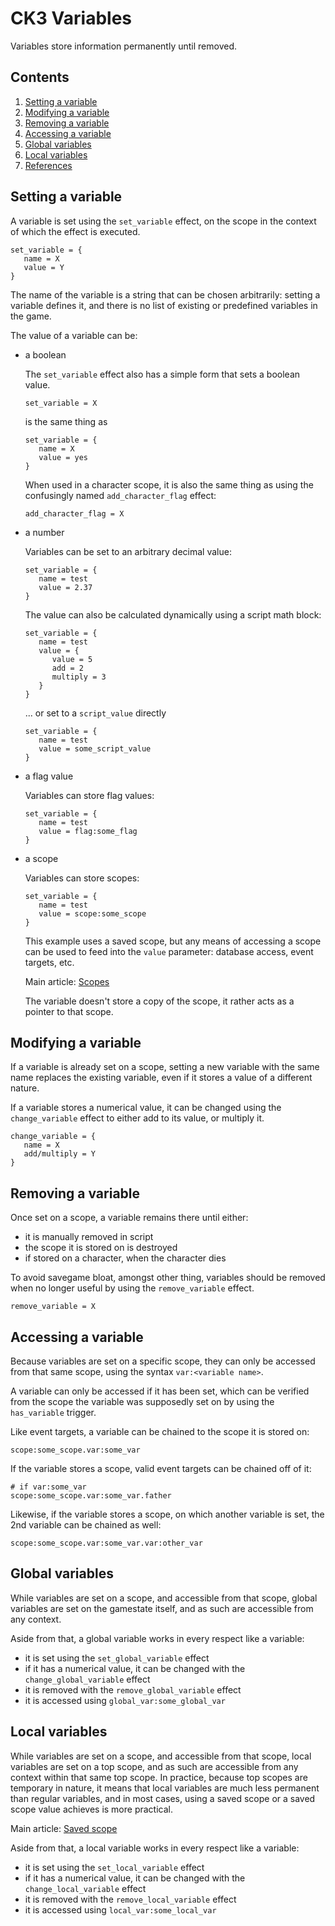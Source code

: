 # CK3 Variables

Variables store information permanently until removed.

## Contents

1.  [Setting a variable](#setting-a-variable)
2.  [Modifying a variable](#modifying-a-variable)
3.  [Removing a variable](#removing-a-variable)
4.  [Accessing a variable](#accessing-a-variable)
5.  [Global variables](#global-variables)
6.  [Local variables](#local-variables)
7.  [References](#references)

## Setting a variable

A variable is set using the `set_variable` effect, on the scope in the context of which the effect is executed.

```
set_variable = {
   name = X
   value = Y
}
```

The name of the variable is a string that can be chosen arbitrarily: setting a variable defines it, and there is no list of existing or predefined variables in the game.

The value of a variable can be:

- a boolean

  The `set_variable` effect also has a simple form that sets a boolean value.

  ```
  set_variable = X
  ```

  is the same thing as

  ```
  set_variable = {
     name = X
     value = yes
  }
  ```

  When used in a character scope, it is also the same thing as using the confusingly named `add_character_flag` effect:

  ```
  add_character_flag = X
  ```

- a number

  Variables can be set to an arbitrary decimal value:

  ```
  set_variable = {
     name = test
     value = 2.37
  }
  ```

  The value can also be calculated dynamically using a script math block:

  ```
  set_variable = {
     name = test
     value = {
        value = 5
        add = 2
        multiply = 3
     }
  }
  ```

  ... or set to a `script_value` directly

  ```
  set_variable = {
     name = test
     value = some_script_value
  }
  ```

- a flag value

  Variables can store flag values:

  ```
  set_variable = {
     name = test
     value = flag:some_flag
  }
  ```

- a scope

  Variables can store scopes:

  ```
  set_variable = {
     name = test
     value = scope:some_scope
  }
  ```

  This example uses a saved scope, but any means of accessing a scope can be used to feed into the `value` parameter: database access, event targets, etc.

  Main article: [Scopes](https://ck3.paradoxwikis.com/Scopes)

  The variable doesn't store a copy of the scope, it rather acts as a pointer to that scope.

## Modifying a variable

If a variable is already set on a scope, setting a new variable with the same name replaces the existing variable, even if it stores a value of a different nature.

If a variable stores a numerical value, it can be changed using the `change_variable` effect to either add to its value, or multiply it.

```
change_variable = {
   name = X
   add/multiply = Y
}
```

## Removing a variable

Once set on a scope, a variable remains there until either:

- it is manually removed in script
- the scope it is stored on is destroyed
- if stored on a character, when the character dies

To avoid savegame bloat, amongst other thing, variables should be removed when no longer useful by using the `remove_variable` effect.

```
remove_variable = X
```

## Accessing a variable

Because variables are set on a specific scope, they can only be accessed from that same scope, using the syntax `var:<variable name>`.

A variable can only be accessed if it has been set, which can be verified from the scope the variable was supposedly set on by using the `has_variable` trigger.

Like event targets, a variable can be chained to the scope it is stored on:

```
scope:some_scope.var:some_var
```

If the variable stores a scope, valid event targets can be chained off of it:

```
# if var:some_var
scope:some_scope.var:some_var.father
```

Likewise, if the variable stores a scope, on which another variable is set, the 2nd variable can be chained as well:

```
scope:some_scope.var:some_var.var:other_var
```

## Global variables

While variables are set on a scope, and accessible from that scope, global variables are set on the gamestate itself, and as such are accessible from any context.

Aside from that, a global variable works in every respect like a variable:

- it is set using the `set_global_variable` effect
- if it has a numerical value, it can be changed with the `change_global_variable` effect
- it is removed with the `remove_global_variable` effect
- it is accessed using `global_var:some_global_var`

## Local variables

While variables are set on a scope, and accessible from that scope, local variables are set on a top scope, and as such are accessible from any context within that same top scope. In practice, because top scopes are temporary in nature, it means that local variables are much less permanent than regular variables, and in most cases, using a saved scope or a saved scope value achieves is more practical.

Main article: [Saved scope](https://ck3.paradoxwikis.com/Scopes#Saved_scope)

Aside from that, a local variable works in every respect like a variable:

- it is set using the `set_local_variable` effect
- if it has a numerical value, it can be changed with the `change_local_variable` effect
- it is removed with the `remove_local_variable` effect
- it is accessed using `local_var:some_local_var`
